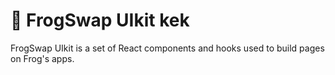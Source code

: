 # 🐸 FrogSwap UIkit kek

FrogSwap UIkit is a set of React components and hooks used to build pages on Frog's apps.